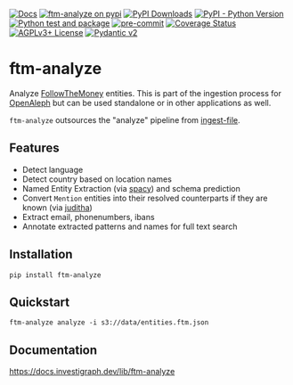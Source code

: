 [![Docs](https://img.shields.io/badge/docs-live-brightgreen)](https://docs.investigraph.dev/lib/ftm-analyze/)
[![ftm-analyze on pypi](https://img.shields.io/pypi/v/ftm-analyze)](https://pypi.org/project/ftm-analyze/)
[![PyPI Downloads](https://static.pepy.tech/badge/ftm-analyze/month)](https://pepy.tech/projects/ftm-analyze)
[![PyPI - Python Version](https://img.shields.io/pypi/pyversions/ftm-analyze)](https://pypi.org/project/ftm-analyze/)
[![Python test and package](https://github.com/dataresearchcenter/ftm-analyze/actions/workflows/python.yml/badge.svg)](https://github.com/dataresearchcenter/ftm-analyze/actions/workflows/python.yml)
[![pre-commit](https://img.shields.io/badge/pre--commit-enabled-brightgreen?logo=pre-commit)](https://github.com/pre-commit/pre-commit)
[![Coverage Status](https://coveralls.io/repos/github/dataresearchcenter/ftm-analyze/badge.svg?branch=main)](https://coveralls.io/github/dataresearchcenter/ftm-analyze?branch=main)
[![AGPLv3+ License](https://img.shields.io/pypi/l/ftm-analyze)](./LICENSE)
[![Pydantic v2](https://img.shields.io/endpoint?url=https://raw.githubusercontent.com/pydantic/pydantic/main/docs/badge/v2.json)](https://pydantic.dev)

# ftm-analyze

Analyze [FollowTheMoney](https://followthemoney.tech) entities. This is part of the ingestion process for [OpenAleph](https://openaleph.org) but can be used standalone or in other applications as well.

`ftm-analyze` outsources the "analyze" pipeline from [ingest-file](https://openaleph.org/docs/lib/ingest-file/).

## Features

- Detect language
- Detect country based on location names
- Named Entity Extraction (via [spacy](https://spacy.io/)) and schema prediction
- Convert `Mention` entities into their resolved counterparts if they are known (via [juditha](https://github.com/dataresearchcenter/juditha))
- Extract email, phonenumbers, ibans
- Annotate extracted patterns and names for full text search

## Installation

    pip install ftm-analyze

## Quickstart

    ftm-analyze analyze -i s3://data/entities.ftm.json

## Documentation

https://docs.investigraph.dev/lib/ftm-analyze
